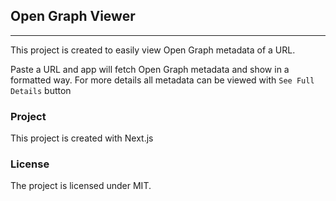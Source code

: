 
## Open Graph Viewer

--- 

This project is created to easily view Open Graph metadata of a URL.

Paste a URL and app will fetch Open Graph metadata and show in a formatted way. For more details all metadata can be viewed with `See Full Details` button

### Project

This project is created with Next.js

### License
The project is licensed under MIT.